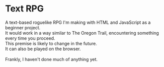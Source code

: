 # Text RPG

A text-based roguelike RPG I'm making with HTML and JavaScript as a beginner project. <br/>
It would work in a way similar to The Oregon Trail, encountering something every time you proceed. <br/>
This premise is likely to change in the future. <br/>
It can also be played on the browser. <br/><br/>
Frankly, I haven't done much of anything yet.
